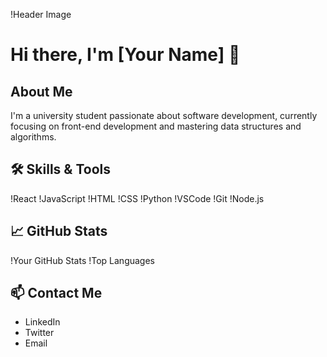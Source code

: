 !Header Image

# Hi there, I'm [Your Name] 👋

## About Me
I'm a university student passionate about software development, currently focusing on front-end development and mastering data structures and algorithms.

## 🛠️ Skills & Tools
!React
!JavaScript
!HTML
!CSS
!Python
!VSCode
!Git
!Node.js

## 📈 GitHub Stats
!Your GitHub Stats
!Top Languages

## 📫 Contact Me
- LinkedIn
- Twitter
- Email

